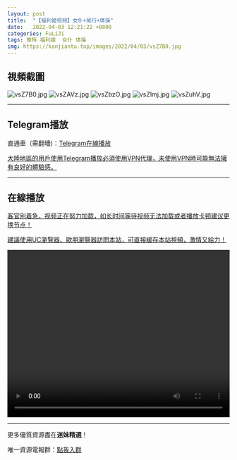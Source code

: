 ```yaml
---
layout: post
title:  "【福利姬视频】女仆+尾行+体操"
date:   2022-04-03 12:21:22 +0800
categories: FuLiJi
tags: 推特 福利姬  女仆 体操
img: https://kanjiantu.top/images/2022/04/03/vsZ7B0.jpg
---
```



## 視頻截圖

![vsZ7B0.jpg](https://kanjiantu.top/images/2022/04/03/vsZ7B0.jpg)
![vsZAVz.jpg](https://kanjiantu.top/images/2022/04/03/vsZAVz.jpg)
![vsZbzO.jpg](https://kanjiantu.top/images/2022/04/03/vsZbzO.jpg)
![vsZImj.jpg](https://kanjiantu.top/images/2022/04/03/vsZImj.jpg)
![vsZuhV.jpg](https://kanjiantu.top/images/2022/04/03/vsZuhV.jpg)

* * *
## Telegram播放

直通車（需翻墻)：[Telegram在線播放](https://t.me/mimeijingxuan/419)

<u>大陸地區的用戶使用Telegram播放必須使用VPN代理，未使用VPN時可能無法擁有良好的體驗感。</u> 
* * *
## 在線播放
<u>客官别着急，视频正在努力加载，如长时间等待视频无法加载或者播放卡顿建议更换节点！</u>

<u>建議使用UC瀏覽器、歐朋瀏覽器訪問本站，可直接緩存本站視頻，激情又給力！</u>
<center><video src="https://cdn.publer.io/uploads/videos/6249ae03db279731bbdeb55d/0e2883469eeb4ce406e2d2db9c93a1d7.mp4" width="100%" height="380px" controls="controls"></video></center>


* * *
更多優質資源盡在**迷妹精選**！

唯一資源電報群：[點我入群](https://t.me/mimeijingxuan)


